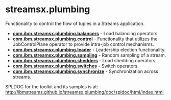 streamsx.plumbing
================

Functionality to control the flow of tuples in a Streams application.

 * [**com.ibm.streamsx.plumbing.balancers**](http://ibmstreams.github.io/streamsx.plumbing/doc/spldoc/html/tk$com.ibm.streamsx.plumbing/ns$com.ibm.streamsx.plumbing.balancers.html) - Load balancing operators.
 * [**com.ibm.streamsx.plumbing.control**](http://ibmstreams.github.io/streamsx.plumbing/doc/spldoc/html/tk$com.ibm.streamsx.plumbing/ns$com.ibm.streamsx.plumbing.control.html) - Functionality that utilizes the JobControlPlane operator to provide intra-job control mechanisms.
 * [**com.ibm.streamsx.plumbing.leader**](http://ibmstreams.github.io/streamsx.plumbing/doc/spldoc/html/tk$com.ibm.streamsx.plumbing/ns$com.ibm.streamsx.plumbing.leader.html) - Leadership election functionality.
 * [**com.ibm.streamsx.plumbing.sampling**](http://ibmstreams.github.io/streamsx.plumbing/doc/spldoc/html/tk$com.ibm.streamsx.plumbing/ns$com.ibm.streamsx.plumbing.sampling.html) - Random sampling of a stream.
 * [**com.ibm.streamsx.plumbing.shedders**](http://ibmstreams.github.io/streamsx.plumbing/doc/spldoc/html/tk$com.ibm.streamsx.plumbing/ns$com.ibm.streamsx.plumbing.shedders.html) - Load shedding operators.
 * [**com.ibm.streamsx.plumbing.switches**](http://ibmstreams.github.io/streamsx.plumbing/doc/spldoc/html/tk$com.ibm.streamsx.plumbing/ns$com.ibm.streamsx.plumbing.switches.html) - Switch operators.
 * [**com.ibm.streamsx.plumbing.synchronize**](http://ibmstreams.github.io/streamsx.plumbing/doc/spldoc/html/tk$com.ibm.streamsx.plumbing/ns$com.ibm.streamsx.plumbing.synchronize.html) - Synchronization across streams.
 
SPLDOC for the toolkit and its samples is at: http://ibmstreams.github.io/streamsx.plumbing/doc/spldoc/html/index.html
